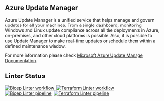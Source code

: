 ## Azure Update Manager

Azure Update Manager is a unified service that helps manage and govern updates for all your machines. From a single dashboard, monitoring Windows and Linux update compliance across all the deployments in Azure, on-premises, and other cloud platforms is possible. Also, it is possible to use Update Manager to make real-time updates or schedule them within a defined maintenance window.

For more information please check [Microsoft Azure Update Manage Documentation](https://learn.microsoft.com/en-us/azure/update-manager/).

## Linter Status
[![Bicep Linter workflow](https://github.com/romanrabodzei/Azure-Update-Manager/actions/workflows/bicep_linter.yml/badge.svg)](https://github.com/romanrabodzei/Azure-Update-Manager/actions/workflows/bicep_linter.yml)&nbsp;&nbsp;[![Terraform Linter workflow](https://github.com/romanrabodzei/Azure-Update-Manager/actions/workflows/terraform_linter.yml/badge.svg)](https://github.com/romanrabodzei/Azure-Update-Manager/actions/workflows/terraform_linter.yml)
[![Bicep Linter pipeline](https://dev.azure.com/romanrabodzei/DevOps%20Activities/_apis/build/status%2Fazure-update-manager%2FBicep%20Linter%20pipeline?branchName=refs%2Fpull%2F16%2Fmerge)](https://dev.azure.com/romanrabodzei/DevOps%20Activities/_build/latest?definitionId=207&branchName=refs%2Fpull%2F16%2Fmerge)&nbsp;&nbsp;[![Terraform Linter pipeline](https://dev.azure.com/romanrabodzei/DevOps%20Activities/_apis/build/status%2Fazure-update-manager%2FTerraform%20Linter%20pipeline?branchName=refs%2Fpull%2F16%2Fmerge)](https://dev.azure.com/romanrabodzei/DevOps%20Activities/_build/latest?definitionId=208&branchName=refs%2Fpull%2F16%2Fmerge)